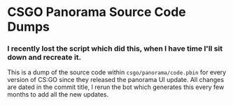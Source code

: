 # CSGO Panorama Source Code Dumps
### I recently lost the script which did this, when I have time I'll sit down and recreate it.
This is a dump of the source code within `csgo/panorama/code.pbin` for every version of CS:GO since they released the panorama UI update. All changes are dated in the commit title, I rerun the bot which generates this every few months to add all the new updates.

